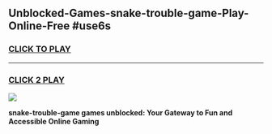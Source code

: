 
## Unblocked-Games-snake-trouble-game-Play-Online-Free #use6s
<h3>
<a href="https://us.freeplayer.one?title=snake-trouble-game&ref=10M">CLICK TO PLAY</a></h3>
<hr>

<h3>
<a href="https://us.freeplayer.one?title=snake-trouble-game&ref=10M">CLICK 2 PLAY</a>
  
</h3>

<a href="https://us.freeplayer.one?title=snake-trouble-game&ref=10M"><img src="https://clearcache.store/games.png"></a>


**snake-trouble-game games unblocked: Your Gateway to Fun and Accessible Online Gaming**
